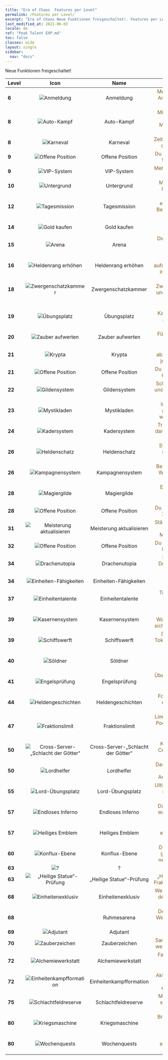```yaml
---
title: "Era of Chaos  Features per Level"
permalink: /Features per Level/
excerpt: "Era of Chaos Neue Funktionen freigeschaltet!. Features per Level."
last_modified_at: 2021-06-03
locale: de
ref: "Peak Talent EXP.md"
toc: false
classes: wide
layout: single
sidebar:
  nav: "docs"
---
```


  Neue Funktionen freigeschaltet!

  | Level | Icon | Name | Beschreibung |
  |:------|:----:|:----------:|:----------:|
  | **6** | ![Anmeldung](/images/s/xgn_qiandao.png) | Anmeldung | <span style="color: #8a5c1d">Melde dich täglich an, um Anmeldebelohnungen zu erhalten.</span> |
  | **8** | ![Auto-Kampf](/images/s/xgn_fuben.png) | Auto-Kampf | <span style="color: #8a5c1d">Mit „Auto-Kampf“ kannst du ganz leicht alle Missionen auf der Karte abschließen!</span> |
  | **8** | ![Karneval](/images/s/xgn_huodong.png) | Karneval | <span style="color: #8a5c1d">Zeitbegrenzte Missionen mit dauerhaften Vorteilen!</span> |
  | **9** | ![Offene Position](/images/s/xgn_buzhen.png) | Offene Position | <span style="color: #8a5c1d">Du kannst dieser Formation 5 Einheiten zuordnen.</span> |
  | **9** | ![VIP-System](/images/s/xgn_tequan.png) | VIP-System | <span style="color: #8a5c1d">Mehrere dauerhafte Vorteile sind unterwegs!</span> |
  | **10** | ![Untergrund](/images/s/xgn_dixiacheng.png) | Untergrund | <span style="color: #8a5c1d">Mach dich bereit, in den Untergrund zu gehen!</span> |
  | **12** | ![Tagesmission](/images/s/xgn_renwu.png) | Tagesmission | <span style="color: #8a5c1d">Wenn du Aufgaben erledigst, bekommst du Belohnungen, die dir beim Aufstieg helfen.</span> |
  | **14** | ![Gold kaufen](/images/s/xgn_huangjin.png) | Gold kaufen | <span style="color: #8a5c1d">Tausche Gold gegen Diamanten.</span> |
  | **15** | ![Arena](/images/s/xgn_jingjichang.png) | Arena | <span style="color: #8a5c1d">Die beiden besten Spieler wetteifern um Vorherrschaft.</span> |
  | **16** | ![Heldenrang erhöhen](/images/s/xgn_yingxiong.png) | Heldenrang erhöhen | <span style="color: #8a5c1d">Lass deine Helden aufsteigen, um ihre Attribute immens zu verbessern!</span> |
  | **18** | ![Zwergenschatzkammer](/images/s/xgn_airen.png) | Zwergenschatzkammer | <span style="color: #8a5c1d">Greife die Zwergenschatzkammer an und hol dir den Schatz der Zwerge!</span> |
  | **19** | ![Übungsplatz](/images/s/xgn_xunlian.png) | Übungsplatz | <span style="color: #8a5c1d">Erlerne höhere Kampffähigkeiten, um sie auf dem Schlachtfeld einzusetzen!</span> |
  | **20** | ![Zauber aufwerten](/images/s/xgn_yingxiong.png) | Zauber aufwerten | <span style="color: #8a5c1d">Führe deine Helden in die Schlacht!</span> |
  | **21** | ![Krypta](/images/s/xgn_muxue.png) | Krypta | <span style="color: #8a5c1d">Skelett-Einheiten abzuwehren verschafft dir jede Menge Erfahrung.</span> |
  | **21** | ![Offene Position](/images/s/xgn_buzhen.png) | Offene Position | <span style="color: #8a5c1d">Du kannst dieser Formation 6 Einheiten zuordnen.</span> |
  | **22** | ![Gildensystem](/images/s/xgn_lianmeng.png) | Gildensystem | <span style="color: #8a5c1d">Schließ dich einer Gilde an und strebt gemeinsam nach Ruhm!</span> |
  | **23** | ![Mystikladen](/images/s/xgn_shangdian.png) | Mystikladen | <span style="color: #8a5c1d">Im Mystikladen warten allerhand seltene und wertvolle Gegenstände.</span> |
  | **24** | ![Kadersystem](/images/s/xgn_tujian.png) | Kadersystem | <span style="color: #8a5c1d">Trainiere deine Einheiten, dann sind sie im Kampf viel stärker!</span> |
  | **26** | ![Heldenschatz](/images/s/xgn_baowu.png) | Heldenschatz | <span style="color: #8a5c1d">Stärkt deine Helden, um mächtige Fähigkeiten freizuschalten!</span> |
  | **26** | ![Kampagnensystem](/images/s/xgn_yuanzheng.png) | Kampagnensystem | <span style="color: #8a5c1d">Besiege alle gegnerischen Wachen, um die Goblin-Schätze zu bergen.</span> |
  | **28** | ![Magiergilde](/images/s/xgn_mofa.png) | Magiergilde | <span style="color: #8a5c1d">Erhöhe die Kraft deiner Heldenzauber in der Magiegilde!</span> |
  | **28** | ![Offene Position](/images/s/xgn_buzhen.png) | Offene Position | <span style="color: #8a5c1d">Du kannst dieser Formation 7 Einheiten zuordnen.</span> |
  | **31** | ![Meisterung aktualisieren](/images/s/xgn_yingxiong.png) | Meisterung aktualisieren | <span style="color: #8a5c1d">Stärke deine Helden, indem du ihnen passende Meisterungen verleihst!</span> |
  | **32** | ![Offene Position](/images/s/xgn_buzhen.png) | Offene Position | <span style="color: #8a5c1d">Du kannst dieser Formation 8 Einheiten zuordnen.</span> |
  | **34** | ![Drachenutopia](/images/s/xgn_longzhiguo.png) | Drachenutopia | <span style="color: #8a5c1d">Erschlage die großen Drachen und werde zum Drachentöter!</span> |
  | **34** | ![Einheiten-Fähigkeiten](/images/s/xgn_bingtuan.png) | Einheiten-Fähigkeiten | <span style="color: #8a5c1d">Stärkt die Einheiten-Fähigkeiten immens!</span> |
  | **37** | ![Einheitentalente](/images/s/xgn_tianfu.png) | Einheitentalente | <span style="color: #8a5c1d">Trainiere, um das Talent deiner Einheit zu verbessern!</span> |
  | **39** | ![Kasernensystem](/images/s/xgn_chaoxue.png) | Kasernensystem | <span style="color: #8a5c1d">Nach dem Bau des Wachhauses beschleunigt sich die Token-Herstellung.</span> |
  | **39** | ![Schiffswerft](/images/s/xgn_chuanwu.png) | Schiffswerft | <span style="color: #8a5c1d">Du erhältst Einheiten-Tokens, wenn du Missionen ausführst!</span> |
  | **40** | ![Söldner](/images/s/xgn_guyongbing.png) | Söldner | <span style="color: #8a5c1d">Gilden unterstützen einander bei Herausforderungen.</span> |
  | **41** | ![Engelsprüfung](/images/s/xgn_yunzhongcheng.png) | Engelsprüfung | <span style="color: #8a5c1d">Übertriff dich selbst in einer Prüfung auf Mut und Weisheit!</span> |
  | **44** | ![Heldengeschichten](/images/s/xgn_yingxiong.png) | Heldengeschichten | <span style="color: #8a5c1d">Folge deinen Helden und erlebe die Geburt von Legenden!</span> |
  | **47** | ![Fraktionslimit](/images/s/xgn_RaceDraw.png) | Fraktionslimit | <span style="color: #8a5c1d">Limitierter Fraktionskarten-Pool, um deine Aufstellung möglichst effektiv einzusetzen.</span> |
  | **50** | ![Cross-Server-„Schlacht der Götter“](/images/s/xgn_crossFight.png) | Cross-Server-„Schlacht der Götter“ | <span style="color: #8a5c1d">Krieg der Könige in der Cross-Server-„Schlacht der Götter“</span> |
  | **50** | ![Lordhelfer](/images/s/xgn_lordmanager.png) | Lordhelfer | <span style="color: #8a5c1d">Das integrierte System, um Ziele einfach durch Antippen abzuschließen.</span> |
  | **55** | ![Lord-Übungsplatz](/images/s/xgn_xunlian.png) | Lord-Übungsplatz | <span style="color: #8a5c1d">Ultimatives Training, um die mächtigste Armee zu erschaffen.</span> |
  | **57** | ![Endloses Inferno](/images/s/xgn_lianyu.png) | Endloses Inferno | <span style="color: #8a5c1d">Das Fegefeuer ist da und wartet darauf, erobert zu werden.</span> |
  | **57** | ![Heiliges Emblem](/images/s/xgn_holy.png) | Heiliges Emblem | <span style="color: #8a5c1d"> Ein Heiliges Emblem erscheint und bietet dir Superkräfte.</span> |
  | **60** | ![Konflux-Ebene](/images/s/xgn_weimian.png) | Konflux-Ebene | <span style="color: #8a5c1d">Der Pfad vor dir hat sich geöffnet. Stell dich der neuen Herausforderung!</span> |
  | **63** | ![?](/images/s/xgn_AidTeam.png) | ? | ? |
  | **63** | ![„Heilige Statue“-Prüfung](/images/s/globalImgUI_jossChallenge.png) | „Heilige Statue“-Prüfung | <span style="color: #8a5c1d">„Heilige Statue“-Prüfung, Fraktionsherausforderungen</span> |
  | **68** | ![Einheitenexklusiv](/images/s/xgn_bingtuanzhuanshu.png) | Einheitenexklusiv | <span style="color: #8a5c1d">Werte den exklusiven Inhalt der Einheit auf und zeige legendäre Kraft.</span> |
  | **68** |  | Ruhmesarena | <span style="color: #8a5c1d">Der Kampf um Ruhm, ein Wettkampf von Stärke und Weisheit</span> |
  | **69** | ![Adjutant](/images/s/xgn_ViceHero.png) | Adjutant | ? |
  | **70** | ![Zauberzeichen](/images/s/xgn_fashukeyin.png) | Zauberzeichen | <span style="color: #8a5c1d">Sammle Zauberbücher und wechsle sie nach Belieben.</span> |
  | **72** | ![Alchemiewerkstatt](/images/s/xgn_Achelmy.png) | Alchemiewerkstatt | <span style="color: #8a5c1d">Fantastische Formeln zur Veredelung seltener Gegenstände</span> |
  | **72** | ![Einheitenkampfformation](/images/s/xgn_battleArray.png) | Einheitenkampfformation | <span style="color: #8a5c1d">Aktiviere das Potenzial der Fraktion und erlange exklusive Fähigkeiten.</span> |
  | **75** | ![Schlachtfeldreserve](/images/s/xgn_backup.png) | Schlachtfeldreserve | <span style="color: #8a5c1d">Mächtige Verstärkungen sind der Schlüssel zum Sieg.</span> |
  | **80** | ![Kriegsmaschine](/images/s/xgn_zhanzhengqixie.png) | Kriegsmaschine | <span style="color: #8a5c1d">Brandneue Schlachtfeld-Einheit, deren Taten legendär sind.</span> |
  | **80** | ![Wochenquests](/images/s/xgn_renwu.png) | Wochenquests | <span style="color: #8a5c1d">Durchhaltevermögen entscheidet über Erfolg oder Niederlage.</span> |
